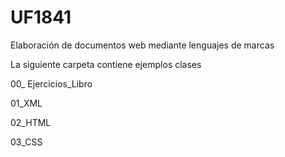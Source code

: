 # UF1841
Elaboración de documentos web mediante lenguajes de marcas

La siguiente carpeta contiene ejemplos clases

00_ Ejercicios_Libro

01_XML

02_HTML

03_CSS


<!-- Mas información  www.web2020.es -->
